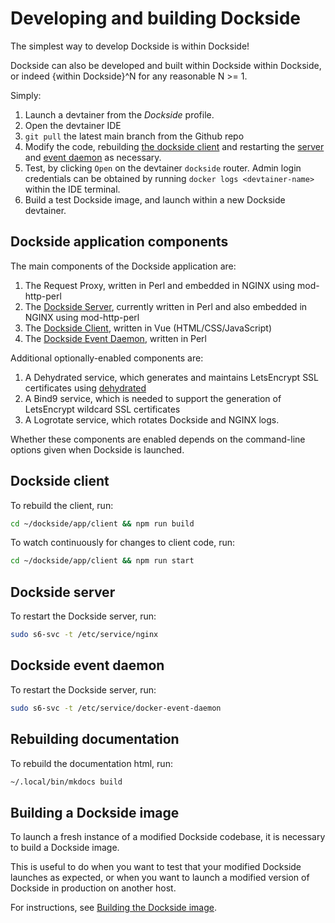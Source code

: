 # Developing and building Dockside

The simplest way to develop Dockside is within Dockside!

Dockside can also be developed and built within Dockside within Dockside, or indeed {within Dockside}^N for any reasonable N >= 1.

Simply:

1. Launch a devtainer from the _Dockside_ profile.
2. Open the devtainer IDE
3. `git pull` the latest main branch from the Github repo
4. Modify the code, rebuilding [the dockside client](#dockside-client) and restarting the [server](#dockside-server) and [event daemon](#dockside-event-daemon) as necessary.
5. Test, by clicking `Open` on the devtainer `dockside` router. Admin login credentials can be obtained by running `docker logs <devtainer-name>` within the IDE terminal.
6. Build a test Dockside image, and launch within a new Dockside devtainer.

## Dockside application components

The main components of the Dockside application are:

1. The Request Proxy, written in Perl and embedded in NGINX using mod-http-perl 
2. The [Dockside Server](#dockside-server), currently written in Perl and also embedded in NGINX using mod-http-perl
3. The [Dockside Client](#dockside-client), written in Vue (HTML/CSS/JavaScript)
4. The [Dockside Event Daemon](#dockside-event-daemon), written in Perl

Additional optionally-enabled components are:

1. A Dehydrated service, which generates and maintains LetsEncrypt SSL certificates using [dehydrated](https://github.com/dehydrated-io/dehydrated)
2. A Bind9 service, which is needed to support the generation of LetsEncrypt wildcard SSL certificates
3. A Logrotate service, which rotates Dockside and NGINX logs.

Whether these components are enabled depends on the command-line options given when Dockside is launched.

## Dockside client

To rebuild the client, run:

```sh
cd ~/dockside/app/client && npm run build
```

To watch continuously for changes to client code, run:

```sh
cd ~/dockside/app/client && npm run start
```

## Dockside server

To restart the Dockside server, run:

```sh
sudo s6-svc -t /etc/service/nginx
```

## Dockside event daemon

To restart the Dockside server, run:

```sh
sudo s6-svc -t /etc/service/docker-event-daemon
```

## Rebuilding documentation

To rebuild the documentation html, run:

```sh
~/.local/bin/mkdocs build
```

## Building a Dockside image

To launch a fresh instance of a modified Dockside codebase, it is necessary to build a Dockside image.

This is useful to do when you want to test that your modified Dockside
launches as expected, or when you want to launch a modified version of
Dockside in production on another host.

For instructions, see [Building the Dockside image](building-image.md).
